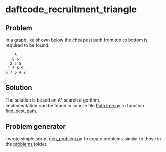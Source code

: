 # daftcode_recruitment_triangle

## Problem

In a graph like shown below the cheapest path from top to bottom is required to be found.

```plain
    5    
   9 6   
  2 3 5  
 1 3 6 9 
6 7 6 4 2
```

## Solution
The solution is based on A* search algorithm.  
Implementation can be found in source file [PathTree.py](PathTree.py) in function [find_best_path](https://github.com/skalermo/daftcode_recruitment_triangle/blob/59ca7eed1a27fec3f4183a46184667864741271e/PathTree.py#L26).

## Problem generator
I wrote simple script [gen_problem.py](problems/gen_problem.py) to create problems similar to those in the [problems](problems/) folder.
